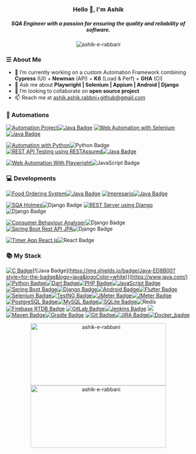 <h3 align="center">Hello 👋, I'm Ashik</h3>
<h5 align="center">SQA Engineer with a passion for ensuring the quality and reliability of software.</h5>

<p align="center"> <img src="https://komarev.com/ghpvc/?username=ashik-e-rabbani&label=Profile%20views&color=0e75b6&style=flat" alt="ashik-e-rabbani" /> </p>


### ☰ About Me
- 🔭 I’m currently working on a custom Automation Framework combining **Cypress** (UI) + **Newman** (API) + **K6** (Load & Perf) + **GHA** (CI)
- 💬 Ask me about **Playwright | Selenium | Appium | Android | Django**
- 👯 I’m looking to collaborate on **open source project**
- 📫 Reach me at [ashik.ashik.rabbni+github@gmail.com](mailto:ashik.ashik.rabbni+github@gmail.com)

### 👾 Automations
[![Automation Project](https://img.shields.io/badge/Mobile_App_Automation_using_Appium-2D2D2D?style=for-the-badge&logo=android&logoColor=white)](https://github.com/ashik-e-rabbani/App-automation-POM-java)[![Java Badge](https://img.shields.io/badge/Java-ED8B00?style=for-the-badge&logo=java&logoColor=white)](https://www.java.com/)
[![Web Automation with Selenium](https://img.shields.io/badge/Web_Automation_with_Selenium-2D2D2D?style=for-the-badge&logo=selenium&logoColor=white)](https://github.com/ashik-e-rabbani/Web-automation-with-selenium)[![Java Badge](https://img.shields.io/badge/Java-ED8B00?style=for-the-badge&logo=java&logoColor=white)](https://www.java.com/)

[![Automation with Python](https://img.shields.io/badge/WEB_/_APP_/_API_Automation-2D2D2D?style=for-the-badge&logo=python&logoColor=white)](https://github.com/ashik-e-rabbani/AutomationWithPython)![Python Badge](https://img.shields.io/badge/Python-3406AB?style=for-the-badge&logo=python&logoColor=white)
[![REST API Testing using RESTAssured](https://img.shields.io/badge/API_Automation_using_RESTAssured-2D2D2D?style=for-the-badge&logo=pihole&logoColor=white)](https://github.com/ashik-e-rabbani/REST-API-testing-using-RESTAssured)[![Java Badge](https://img.shields.io/badge/Java-ED8B00?style=for-the-badge&logo=java&logoColor=white)](https://www.java.com/)

[![Web Automation With Playwright](https://img.shields.io/badge/Web_Automation_With_Playwright-2D2D2D?style=for-the-badge&logo=playwright&logoColor=white)](https://github.com/ashik-e-rabbani/WebAutomationWithPlaywright)![JavaScript Badge](https://img.shields.io/badge/JavaScript-F7DF1E?style=for-the-badge&logo=javascript&logoColor=black)


### 💻 Developments
[![Food Ordering System](https://img.shields.io/badge/Food_Ordering_System-2D2D2D?style=for-the-badge&logo=android&logoColor=white)](https://github.com/ashik-e-rabbani/food-ordering-system)[![Java Badge](https://img.shields.io/badge/Java-ED8B00?style=for-the-badge&logo=java&logoColor=white)](https://www.java.com/)
[![Impresario](https://img.shields.io/badge/Impresario-2D2D2D?style=for-the-badge&logo=android&logoColor=white)](https://github.com/ashik-e-rabbani/Impresario)[![Java Badge](https://img.shields.io/badge/Java-ED8B00?style=for-the-badge&logo=java&logoColor=white)](https://www.java.com/)

[![SQA Holmes](https://img.shields.io/badge/SQA_Holmes-2D2D2D?style=for-the-badge&logo=python&logoColor=white)](https://github.com/ashik-e-rabbani/sqa-holmes)![Django Badge](https://img.shields.io/badge/Django-309AB?style=for-the-badge&logo=django&logoColor=white)
[![REST Server using Django](https://img.shields.io/badge/REST_Server_Django-2D2D2D?style=for-the-badge&logo=python&logoColor=white)](https://github.com/ashik-e-rabbani/restserver-Django)![Django Badge](https://img.shields.io/badge/Django-309AB?style=for-the-badge&logo=django&logoColor=white)

[![Consumer Behaviour Analyser](https://img.shields.io/badge/Consumer_Behaviour_Analyser-2D2D2D?style=for-the-badge&logo=django&logoColor=white)](https://github.com/ashik-e-rabbani/Consumer-Behaviour-Analyser)![Django Badge](https://img.shields.io/badge/Django-309AB?style=for-the-badge&logo=django&logoColor=white)
[![Spring Boot Rest API JPA](https://img.shields.io/badge/Rest_API_JPA-2D2D2D?style=for-the-badge&logo=java&logoColor=white)](https://github.com/ashik-e-rabbani/Spring-Boot-Rest-Api-JPA)![Django Badge](https://img.shields.io/badge/Spring_boot-3AB?style=for-the-badge&logo=spring&logoColor=white)

[![Timer App React.js](https://img.shields.io/badge/Timer_App-2D2D2D?style=for-the-badge&logo=&logoColor=white)](https://github.com/ashik-e-rabbani/timerApp-React.js)![React Badge](https://img.shields.io/badge/React_JS-3494C?style=for-the-badge&logo=react&logoColor=white)

### 📚 My Stack

[![C Badge](https://img.shields.io/badge/-00599C?style=for-the-badge&logo=c&logoColor=white)](https://en.wikipedia.org/wiki/C_(programming_language))[![Java Badge](https://img.shields.io/badge/Java-ED8B00?style=for-the-badge&logo=java&logoColor=white)](https://www.java.com/)[![Python Badge](https://img.shields.io/badge/Python-3776AB?style=for-the-badge&logo=python&logoColor=white)](https://www.python.org/)[![Dart Badge](https://img.shields.io/badge/Dart-0175C2?style=for-the-badge&logo=dart&logoColor=white)](https://dart.dev/)[![PHP Badge](https://img.shields.io/badge/PHP-777BB4?style=for-the-badge&logo=php&logoColor=white)](https://www.php.net/)[![JavaScript Badge](https://img.shields.io/badge/JavaScript-F7DF1E?style=for-the-badge&logo=javascript&logoColor=black)](https://developer.mozilla.org/en-US/docs/Web/JavaScript)
[![Spring Boot Badge](https://img.shields.io/badge/Spring_Boot-6DB33F?style=for-the-badge&logo=spring&logoColor=white)](https://spring.io/projects/spring-boot)[![Django Badge](https://img.shields.io/badge/Django-092E20?style=for-the-badge&logo=django&logoColor=white)](https://www.djangoproject.com/)[![Android Badge](https://img.shields.io/badge/Android-3DDC84?style=for-the-badge&logo=android&logoColor=white)](https://developer.android.com/)[![Flutter Badge](https://img.shields.io/badge/Flutter-02569B?style=for-the-badge&logo=flutter&logoColor=white)](https://flutter.dev/)
[![Selenium Badge](https://img.shields.io/badge/Selenium-43B02A?style=for-the-badge&logo=selenium&logoColor=white)](https://www.selenium.dev/)[![TestNG Badge](https://img.shields.io/badge/TestNG-007ACC?style=for-the-badge&logo=testng&logoColor=white)](https://testng.org/)[![JMeter Badge](https://img.shields.io/badge/JMeter-D22128?style=for-the-badge&logo=apache-jmeter&logoColor=white)](https://jmeter.apache.org)[![JMeter Badge](https://img.shields.io/badge/Postman-FF6C37?style=for-the-badge&logo=Postman&logoColor=white)](https://jmeter.apache.org/)
[![PostgreSQL Badge](https://img.shields.io/badge/PostgreSQL-4169E1?style=for-the-badge&logo=postgresql&logoColor=white)](https://www.postgresql.org/)[![MySQL Badge](https://img.shields.io/badge/MySQL-4479A1?style=for-the-badge&logo=mysql&logoColor=white)](https://www.mysql.com/)[![SQLite Badge](https://img.shields.io/badge/SQLite-003B57?style=for-the-badge&logo=sqlite&logoColor=white)](https://www.sqlite.org/)![Redis](https://img.shields.io/badge/redis-CC0000.svg?&style=for-the-badge&logo=redis&logoColor=white)[![Firebase RTDB Badge](https://img.shields.io/badge/Firebase_RTD-FFCA28?style=for-the-badge&logo=firebase&logoColor=black)](https://firebase.google.com/docs/database)
[![GitLab Badge](https://img.shields.io/badge/GitLab-FCA121?style=for-the-badge&logo=gitlab&logoColor=black)](https://about.gitlab.com/)[![Jenkins Badge](https://img.shields.io/badge/Jenkins-D24939?style=for-the-badge&logo=jenkins&logoColor=white)](https://www.jenkins.io/) <img src="https://img.shields.io/badge/Build Tools-424242?style=for-the-badge&logoColor=FFFFFF">[![Maven Badge](https://img.shields.io/badge/Maven-C71A36?style=for-the-badge&logo=apache-maven&logoColor=white)](https://maven.apache.org/)[![Gradle Badge](https://img.shields.io/badge/Gradle-02303A?style=for-the-badge&logo=gradle&logoColor=white)](https://gradle.org/)
[![Git Badge](https://img.shields.io/badge/Git-F05032?style=for-the-badge&logo=git&logoColor=white)](https://git-scm.com/)[![JIRA Badge](https://img.shields.io/badge/JIRA-0052CC?style=for-the-badge&logo=jira&logoColor=white)](https://www.atlassian.com/software/jira)[![Docker_badge](https://img.shields.io/badge/Docker-2CA5E0?style=for-the-badge&logo=docker&logoColor=white)](https://www.atlassian.com/software/jira)

</p>

<p align="center">
  <img src="https://github-readme-stats.vercel.app/api?username=ashik-e-rabbani&show_icons=true&locale=en" alt="ashik-e-rabbani" width="370" height="170"/>
  <img src="https://github-readme-streak-stats.herokuapp.com/?user=ashik-e-rabbani" alt="ashik-e-rabbani" width="370" height="170"/>
</p>
